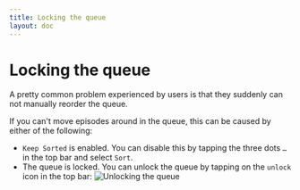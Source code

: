 ```yaml
---
title: Locking the queue
layout: doc
---
```


# Locking the queue

A pretty common problem experienced by users is that they suddenly can not manually reorder the queue.

If you can't move episodes around in the queue, this can be caused by either of the following:

- `Keep Sorted` is enabled. You can disable this by tapping the three dots `…` in the top bar and select `Sort`.
- The queue is locked. You can unlock the queue by tapping on the `unlock` icon in the top bar:
  ![Unlocking the queue](../../assets/img/documentation/queue_unlock.png)
